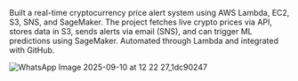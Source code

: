 Built a real-time cryptocurrency price alert system using AWS Lambda, EC2, S3, SNS, and SageMaker. The project fetches live crypto prices via API, stores data in S3, sends alerts via email (SNS), and can trigger ML predictions using SageMaker. Automated through Lambda and integrated with GitHub.
 

![WhatsApp Image 2025-09-10 at 12 22 27_1dc90247](https://github.com/user-attachments/assets/d84378b5-4da5-4fb1-8c29-256e2c30e9f1)
